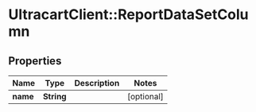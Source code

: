 # UltracartClient::ReportDataSetColumn

## Properties
Name | Type | Description | Notes
------------ | ------------- | ------------- | -------------
**name** | **String** |  | [optional] 


